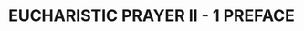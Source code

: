 ---
capo: 0
id: 0
lang: en-us
page: '8'
step: lit
subtitle: ''
tags:
- ord
title: EUCHARISTIC PRAYER II - 1 PREFACE
---